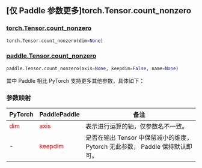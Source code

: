 ## [仅 Paddle 参数更多]torch.Tensor.count_nonzero
### [torch.Tensor.count_nonzero](https://pytorch.org/docs/stable/generated/torch.Tensor.count_nonzero.html#torch.Tensor.count_nonzero)

```python
torch.Tensor.count_nonzero(dim=None)
```

### [paddle.Tensor.count_nonzero](https://www.paddlepaddle.org.cn/documentation/docs/zh/develop/api/paddle/Tensor_cn.html#count-nonzero-axis-none-keepdim-false-name-none)

```python
paddle.Tensor.count_nonzero(axis=None, keepdim=False, name=None)
```

其中 Paddle 相比 PyTorch 支持更多其他参数，具体如下：

### 参数映射
| PyTorch       | PaddlePaddle | 备注                                                   |
| ------------- | ------------ | ------------------------------------------------------ |
| <font color='red'> dim </font> | <font color='red'> axis </font> | 表示进行运算的轴，仅参数名不一致。  |
| - | <font color='red'> keepdim </font> | 是否在输出 Tensor 中保留减小的维度， Pytorch 无此参数， Paddle 保持默认即可。  |
